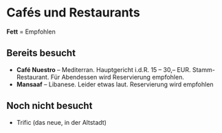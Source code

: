 # Cafés und Restaurants
__Fett__ = Empfohlen

## Bereits besucht
* __Café Nuestro__ – Mediterran. Hauptgericht i.d.R. 15 – 30,– EUR. Stamm-Restaurant. Für Abendessen wird Reservierung empfohlen.
* __Mansaaf__ – Libanese. Leider etwas laut. Reservierung wird empfohlen



## Noch nicht besucht
* Trific (das neue, in der Altstadt)

